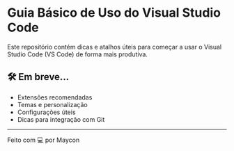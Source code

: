# Guia Básico de Uso do Visual Studio Code

Este repositório contém dicas e atalhos úteis para começar a usar o Visual Studio Code (VS Code) de forma mais produtiva.

## 🛠️ Em breve...

- Extensões recomendadas
- Temas e personalização
- Configurações úteis
- Dicas para integração com Git

---

Feito com 💻 por Maycon